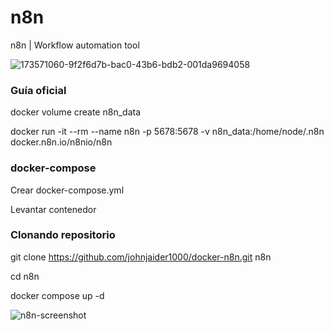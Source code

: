 # n8n
n8n | Workflow automation tool

![173571060-9f2f6d7b-bac0-43b6-bdb2-001da9694058](https://github.com/user-attachments/assets/09821573-f5e1-446d-b7d9-5292c6d48750)

### Guía oficial
docker volume create n8n_data

docker run -it --rm --name n8n -p 5678:5678 -v n8n_data:/home/node/.n8n docker.n8n.io/n8nio/n8n

### docker-compose

Crear docker-compose.yml

Levantar contenedor

### Clonando repositorio

git clone https://github.com/johnjaider1000/docker-n8n.git n8n

cd n8n

docker compose up -d

![n8n-screenshot](https://github.com/user-attachments/assets/1c6932c2-33c9-47c2-b380-59f9be1b2b5d)
